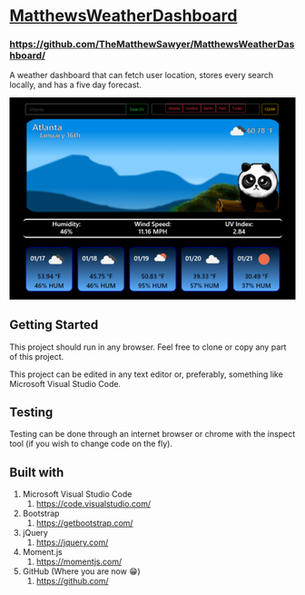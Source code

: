 # [MatthewsWeatherDashboard](https://thematthewsawyer.github.io/MatthewsWeatherDashboard/)
### https://github.com/TheMatthewSawyer/MatthewsWeatherDashboard/
A weather dashboard that can fetch user location, stores every search locally, and has a five day forecast.

![Screenshot of the Planner](assets/images/pic-for-readme.png)

## Getting Started

This project should run in any browser. Feel free to clone or copy any part of this project.

This project can be edited in any text editor or, preferably, something like Microsoft Visual Studio Code.

## Testing

Testing can be done through an internet browser or chrome with the inspect tool (if you wish to change code on the fly).

## Built with

1. Microsoft Visual Studio Code
    1. https://code.visualstudio.com/
2. Bootstrap
    1. https://getbootstrap.com/
3. jQuery
    1. https://jquery.com/
4. Moment.js
    1. https://momentjs.com/
5. GitHub (Where you are now :grin:)
    1. https://github.com/